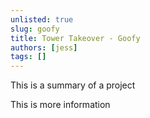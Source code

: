 ```yaml
---
unlisted: true
slug: goofy
title: Tower Takeover - Goofy
authors: [jess]
tags: []
---
```


This is a summary of a project

<!--truncate-->

This is more information
